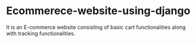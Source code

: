 # Ecommerece-website-using-django
It is an E-commerce website consisting of basic cart functionalities along with tracking functionalities.
